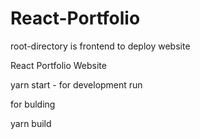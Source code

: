 # React-Portfolio

root-directory is frontend to deploy website

React Portfolio Website

yarn start - for development run

for bulding

yarn build
